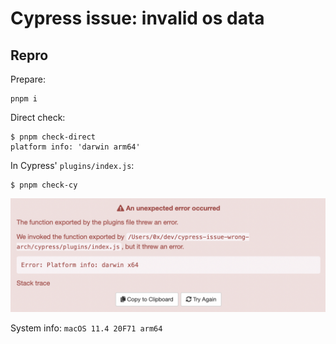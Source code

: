 # Cypress issue: invalid os data

## Repro

Prepare:

```shell
pnpm i
```

Direct check:

```
$ pnpm check-direct
platform info: 'darwin arm64'
```

In Cypress' `plugins/index.js`:

```
$ pnpm check-cy
```

![cypress screenshot](./cy-screenshot.png)

System info: `macOS 11.4 20F71 arm64`

